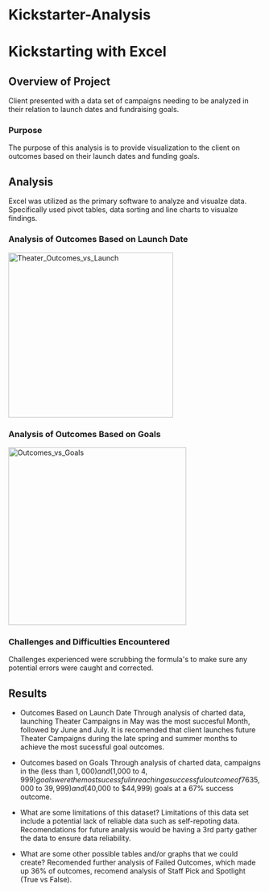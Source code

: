 # Kickstarter-Analysis
# Kickstarting with Excel

## Overview of Project
Client presented with a data set of campaigns needing to be analyzed in their relation to launch dates and fundraising goals.

### Purpose
The purpose of this analysis is to provide visualization to the client on outcomes based on their launch dates and funding goals.

## Analysis
Excel was utilized as the primary software to analyze and visualze data.  Specifically used pivot tables, data sorting and line charts to visualze findings.

### Analysis of Outcomes Based on Launch Date
<img width="327" alt="Theater_Outcomes_vs_Launch" src="https://user-images.githubusercontent.com/104927745/174410495-bd867c17-ee0b-44fe-92d2-9094d8a9cad5.png">

### Analysis of Outcomes Based on Goals
<img width="353" alt="Outcomes_vs_Goals" src="https://user-images.githubusercontent.com/104927745/174410508-bc3de830-dc6d-4dfb-8c63-8092b8a7dfd8.png">

### Challenges and Difficulties Encountered
Challenges experienced were scrubbing the formula's to make sure any potential errors were caught and corrected. 

## Results
- Outcomes Based on Launch Date
Through analysis of charted data, launching Theater Campaigns in May was the most succesful Month, followed by June and July. It is recomended that client launches future Theater Campaigns during the late spring and summer months to achieve the most sucessful goal outcomes.


- Outcomes based on Goals
Through analysis of charted data, campaigns in the (less than $1,000) and ($1,000 to $4,999) goals were the most sucessful in reaching a successful outcome of 76%.  Followed by campaigns in the ($35,000 to $39,999) and ($40,000 to $44,999) goals at a 67% success outcome.

- What are some limitations of this dataset?
Limitations of this data set include a potential lack of reliable data such as self-repoting data.  Recomendations for future analysis would be having a 3rd party gather the data to ensure data reliability.

- What are some other possible tables and/or graphs that we could create?
Recomended further analysis of Failed Outcomes, which made up 36% of outcomes, recomend analysis of Staff Pick and Spotlight (True vs False).
